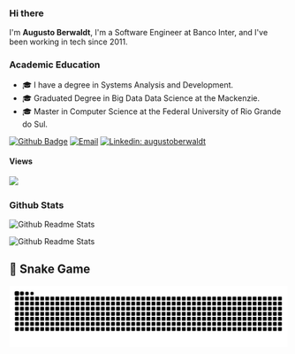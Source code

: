 ### Hi there 

I'm **Augusto Berwaldt**,  I'm a Software Engineer at Banco Inter, and I've been working in tech since 2011. 

### Academic Education
- 🎓  I have a degree in Systems Analysis and Development.
- 🎓  Graduated Degree in Big Data Data Science at the Mackenzie.
- 🎓  Master in Computer Science at the Federal University of Rio Grande do Sul.



[![Github Badge](https://img.shields.io/badge/-Github-000?style=flat-square&logo=Github&logoColor=white&link=https://github.com/augustoberwaldt/)](https://github.com/augustoberwaldt/)
[![Email](https://img.shields.io/badge/-Email-D14836?style=flat-square&logo=gmail&logoColor=white)](mailto:augusto.berwaldt@gmail.com)
[![Linkedin: augustoberwaldt](https://img.shields.io/badge/-Linkedin-blue?style=flat-square&logo=Linkedin&logoColor=white&link=https://www.linkedin.com/in/augusto-berwaldt/)](https://www.linkedin.com/in/augusto-berwaldt/)

    
#### Views  
![](https://komarev.com/ghpvc/?username=augustoberwaldt&color=blue)

    
### Github Stats  
![Github Readme Stats](https://github-readme-stats.vercel.app/api?username=augustoberwaldt&show_icons=true&count_private=true)  

![Github Readme Stats](https://github-readme-stats.vercel.app/api/top-langs/?username=augustoberwaldt)  


## 🐍 Snake Game
![snake gif](https://github.com/eliseufesantos/eliseufesantos/blob/output/github-snake-dark.svg?palette=github-dark)


<!--
**augustoberwaldt/augustoberwaldt** is a ✨ _special_ ✨ repository because its `README.md` (this file) appears on your GitHub profile.

Here are some ideas to get you started:

- 🔭 I’m currently working on ...
- 🌱 I’m currently learning ...
- 👯 I’m looking to collaborate on ...
- 🤔 I’m looking for help with ...
- 💬 Ask me about ...
- 📫 How to reach me: ...
- 😄 Pronouns: ...
- ⚡ Fun fact: ...
-->
